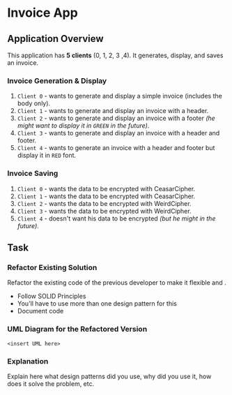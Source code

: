 # Invoice App
## Application Overview
This application has **5 clients** (0, 1, 2, 3 ,4). It generates, display, and saves an invoice.

### Invoice Generation & Display
1. `Client 0` - wants to generate and display a simple invoice (includes the body only).
2. `Client 1` - wants to generate and display an invoice with a header.
3. `Client 2` - wants to generate and display an invoice with a footer *(he might want to display it in `GREEN` in the future)*. 
4. `Client 3` - wants to generate and display an invoice with a header and footer. 
4. `Client 4` - wants to generate an invoice with a header and footer but display it in `RED` font. 

### Invoice Saving
1. `Client 0` - wants the data to be encrypted with CeasarCipher.
2. `Client 1` - wants the data to be encrypted with CeasarCipher.
3. `Client 2` - wants the data to be encrypted with WeirdCipher.
4. `Client 3` - wants the data to be encrypted with WeirdCipher.
4. `Client 4` - doesn't want his data to be encrypted *(but he might in the future)*.


## Task

### Refactor Existing Solution
Refactor the existing code of the previous developer to make it flexible and .
 - Follow SOLID Principles
 - You'll have to use more than one design pattern for this
 - Document code

### UML Diagram for the Refactored Version
`<insert UML here>`
### Explanation
Explain here what design patterns did you use, why did you use it, how does it solve the problem, etc.

